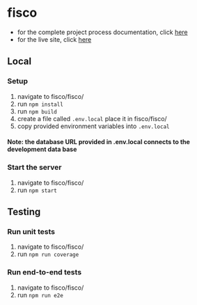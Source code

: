 # fisco
- for the complete project process documentation, click [here](https://docs.google.com/document/d/1RMdfvFb9Hu0y9cLgaM8NDjAhtJDZPDw-JVDqmp1DBoI/edit?usp=sharing)
- for the live site, click [here](https://fisco.social/)

## Local
### Setup 
1. navigate to fisco/fisco/
2. run ``npm install``
3. run ``npm build``
4. create a file called ``.env.local`` place it in fisco/fisco/
5. copy provided environment variables into ``.env.local``
#### Note: the database URL provided in .env.local connects to the development data base

### Start the server
1. navigate to fisco/fisco/
2. run ``npm start``

## Testing
### Run unit tests
1. navigate to fisco/fisco/
2. run ``npm run coverage``

### Run end-to-end tests
1. navigate to fisco/fisco/
2. run ``npm run e2e``
